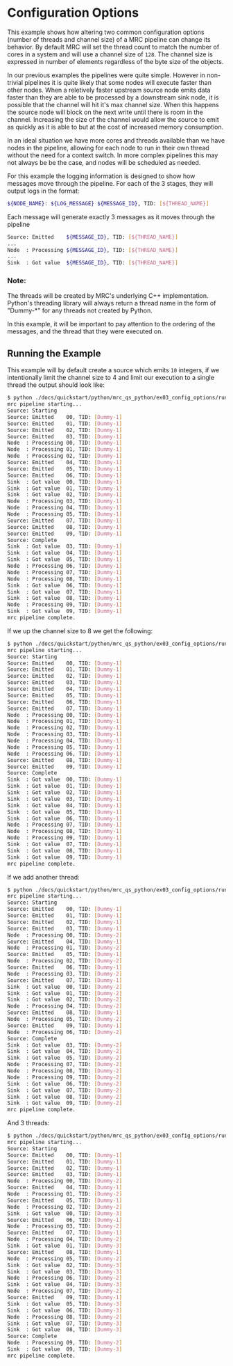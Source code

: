 # Configuration Options

This example shows how altering two common configuration options (number of threads and channel size) of a MRC pipeline can change its behavior. By default MRC will set the thread count to match the number of cores in a system and will use a channel size of `128`. The channel size is expressed in number of elements regardless of the byte size of the objects.

In our previous examples the pipelines were quite simple. However in non-trivial pipelines it is quite likely that some nodes will execute faster than other nodes. When a reletively faster upstream source node emits data faster than they are able to be processed by a downstream sink node, it is possible that the channel will hit it's max channel size. When this happens the source node will block on the next write until there is room in the channel. Increasing the size of the channel would allow the source to emit as quickly as it is able to but at the cost of increased memory consumption.

In an ideal situation we have more cores and threads available than we have nodes in the pipeline, allowing for each node to run in their own thread without the need for a context switch. In more complex pipelines this may not always be be the case, and nodes will be scheduled as needed.

For this example the logging information is designed to show how messages move through the pipeline. For each of the 3 stages, they will output logs in the format:

```bash
${NODE_NAME}: ${LOG_MESSAGE} ${MESSAGE_ID}, TID: [${THREAD_NAME}]
```

Each message will generate exactly 3 messages as it moves through the pipeline

```bash
Source: Emitted    ${MESSAGE_ID}, TID: [${THREAD_NAME}]
...
Node  : Processing ${MESSAGE_ID}, TID: [${THREAD_NAME}]
...
Sink  : Got value  ${MESSAGE_ID}, TID: [${THREAD_NAME}]
```

### Note:
The threads will be created by MRC's underlying C++ implementation. Python's threading library will always return a thread name in the form of "Dummy-*" for any threads not created by Python.

In this example, it will be important to pay attention to the ordering of the messages, and the thread that they were executed on.

## Running the Example
This example will by default create a source which emits `10` integers, if we intentionally limit the channel size to 4 and limit our execution to a single thread the output should look like:

```bash
$ python ./docs/quickstart/python/mrc_qs_python/ex03_config_options/run.py --channel_size 4 --threads 1
mrc pipeline starting...
Source: Starting
Source: Emitted    00, TID: [Dummy-1]
Source: Emitted    01, TID: [Dummy-1]
Source: Emitted    02, TID: [Dummy-1]
Source: Emitted    03, TID: [Dummy-1]
Node  : Processing 00, TID: [Dummy-1]
Node  : Processing 01, TID: [Dummy-1]
Node  : Processing 02, TID: [Dummy-1]
Source: Emitted    04, TID: [Dummy-1]
Source: Emitted    05, TID: [Dummy-1]
Source: Emitted    06, TID: [Dummy-1]
Sink  : Got value  00, TID: [Dummy-1]
Sink  : Got value  01, TID: [Dummy-1]
Sink  : Got value  02, TID: [Dummy-1]
Node  : Processing 03, TID: [Dummy-1]
Node  : Processing 04, TID: [Dummy-1]
Node  : Processing 05, TID: [Dummy-1]
Source: Emitted    07, TID: [Dummy-1]
Source: Emitted    08, TID: [Dummy-1]
Source: Emitted    09, TID: [Dummy-1]
Source: Complete
Sink  : Got value  03, TID: [Dummy-1]
Sink  : Got value  04, TID: [Dummy-1]
Sink  : Got value  05, TID: [Dummy-1]
Node  : Processing 06, TID: [Dummy-1]
Node  : Processing 07, TID: [Dummy-1]
Node  : Processing 08, TID: [Dummy-1]
Sink  : Got value  06, TID: [Dummy-1]
Sink  : Got value  07, TID: [Dummy-1]
Sink  : Got value  08, TID: [Dummy-1]
Node  : Processing 09, TID: [Dummy-1]
Sink  : Got value  09, TID: [Dummy-1]
mrc pipeline complete.
```


If we up the channel size to 8 we get the following:

```bash
$ python ./docs/quickstart/python/mrc_qs_python/ex03_config_options/run.py --channel_size 8 --threads 1
mrc pipeline starting...
Source: Starting
Source: Emitted    00, TID: [Dummy-1]
Source: Emitted    01, TID: [Dummy-1]
Source: Emitted    02, TID: [Dummy-1]
Source: Emitted    03, TID: [Dummy-1]
Source: Emitted    04, TID: [Dummy-1]
Source: Emitted    05, TID: [Dummy-1]
Source: Emitted    06, TID: [Dummy-1]
Source: Emitted    07, TID: [Dummy-1]
Node  : Processing 00, TID: [Dummy-1]
Node  : Processing 01, TID: [Dummy-1]
Node  : Processing 02, TID: [Dummy-1]
Node  : Processing 03, TID: [Dummy-1]
Node  : Processing 04, TID: [Dummy-1]
Node  : Processing 05, TID: [Dummy-1]
Node  : Processing 06, TID: [Dummy-1]
Source: Emitted    08, TID: [Dummy-1]
Source: Emitted    09, TID: [Dummy-1]
Source: Complete
Sink  : Got value  00, TID: [Dummy-1]
Sink  : Got value  01, TID: [Dummy-1]
Sink  : Got value  02, TID: [Dummy-1]
Sink  : Got value  03, TID: [Dummy-1]
Sink  : Got value  04, TID: [Dummy-1]
Sink  : Got value  05, TID: [Dummy-1]
Sink  : Got value  06, TID: [Dummy-1]
Node  : Processing 07, TID: [Dummy-1]
Node  : Processing 08, TID: [Dummy-1]
Node  : Processing 09, TID: [Dummy-1]
Sink  : Got value  07, TID: [Dummy-1]
Sink  : Got value  08, TID: [Dummy-1]
Sink  : Got value  09, TID: [Dummy-1]
mrc pipeline complete.
```

If we add another thread:

```bash
$ python ./docs/quickstart/python/mrc_qs_python/ex03_config_options/run.py --channel_size 4 --threads 2
mrc pipeline starting...
Source: Starting
Source: Emitted    00, TID: [Dummy-1]
Source: Emitted    01, TID: [Dummy-1]
Source: Emitted    02, TID: [Dummy-1]
Source: Emitted    03, TID: [Dummy-1]
Node  : Processing 00, TID: [Dummy-2]
Source: Emitted    04, TID: [Dummy-1]
Node  : Processing 01, TID: [Dummy-2]
Source: Emitted    05, TID: [Dummy-1]
Node  : Processing 02, TID: [Dummy-2]
Source: Emitted    06, TID: [Dummy-1]
Node  : Processing 03, TID: [Dummy-2]
Source: Emitted    07, TID: [Dummy-1]
Sink  : Got value  00, TID: [Dummy-2]
Sink  : Got value  01, TID: [Dummy-2]
Sink  : Got value  02, TID: [Dummy-2]
Node  : Processing 04, TID: [Dummy-2]
Source: Emitted    08, TID: [Dummy-1]
Node  : Processing 05, TID: [Dummy-2]
Source: Emitted    09, TID: [Dummy-1]
Node  : Processing 06, TID: [Dummy-2]
Source: Complete
Sink  : Got value  03, TID: [Dummy-2]
Sink  : Got value  04, TID: [Dummy-2]
Sink  : Got value  05, TID: [Dummy-2]
Node  : Processing 07, TID: [Dummy-2]
Node  : Processing 08, TID: [Dummy-2]
Node  : Processing 09, TID: [Dummy-2]
Sink  : Got value  06, TID: [Dummy-2]
Sink  : Got value  07, TID: [Dummy-2]
Sink  : Got value  08, TID: [Dummy-2]
Sink  : Got value  09, TID: [Dummy-2]
mrc pipeline complete.
```

And 3 threads:

```bash
$ python ./docs/quickstart/python/mrc_qs_python/ex03_config_options/run.py --channel_size 4 --threads 3
mrc pipeline starting...
Source: Starting
Source: Emitted    00, TID: [Dummy-1]
Source: Emitted    01, TID: [Dummy-1]
Source: Emitted    02, TID: [Dummy-1]
Source: Emitted    03, TID: [Dummy-1]
Node  : Processing 00, TID: [Dummy-2]
Source: Emitted    04, TID: [Dummy-1]
Node  : Processing 01, TID: [Dummy-2]
Source: Emitted    05, TID: [Dummy-1]
Node  : Processing 02, TID: [Dummy-2]
Sink  : Got value  00, TID: [Dummy-3]
Source: Emitted    06, TID: [Dummy-1]
Node  : Processing 03, TID: [Dummy-2]
Source: Emitted    07, TID: [Dummy-1]
Node  : Processing 04, TID: [Dummy-2]
Sink  : Got value  01, TID: [Dummy-3]
Source: Emitted    08, TID: [Dummy-1]
Node  : Processing 05, TID: [Dummy-2]
Sink  : Got value  02, TID: [Dummy-3]
Sink  : Got value  03, TID: [Dummy-3]
Node  : Processing 06, TID: [Dummy-2]
Sink  : Got value  04, TID: [Dummy-3]
Node  : Processing 07, TID: [Dummy-2]
Source: Emitted    09, TID: [Dummy-1]
Sink  : Got value  05, TID: [Dummy-3]
Sink  : Got value  06, TID: [Dummy-3]
Node  : Processing 08, TID: [Dummy-2]
Sink  : Got value  07, TID: [Dummy-3]
Sink  : Got value  08, TID: [Dummy-3]
Source: Complete
Node  : Processing 09, TID: [Dummy-2]
Sink  : Got value  09, TID: [Dummy-3]
mrc pipeline complete.
```
